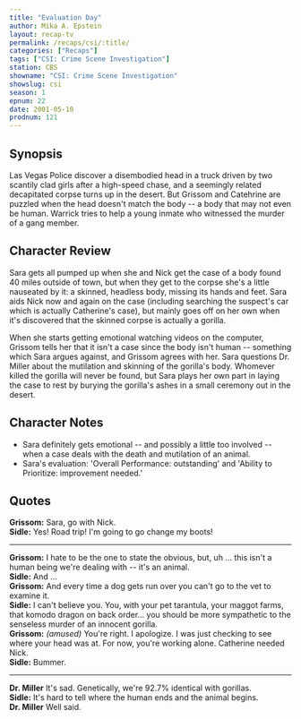 ```yaml
---
title: "Evaluation Day"
author: Mika A. Epstein
layout: recap-tv
permalink: /recaps/csi/:title/
categories: ["Recaps"]
tags: ["CSI: Crime Scene Investigation"]
station: CBS
showname: "CSI: Crime Scene Investigation"
showslug: csi
season: 1
epnum: 22
date: 2001-05-10
prodnum: 121  
---
```


## Synopsis

Las Vegas Police discover a disembodied head in a truck driven by two scantily clad girls after a high-speed chase, and a seemingly related decapitated corpse turns up in the desert. But Grissom and Catehrine are puzzled when the head doesn't match the body -- a body that may not even be human. Warrick tries to help a young inmate who witnessed the murder of a gang member.

## Character Review

Sara gets all pumped up when she and Nick get the case of a body found 40 miles outside of town, but when they get to the corpse she's a little nauseated by it: a skinned, headless body, missing its hands and feet. Sara aids Nick now and again on the case (including searching the suspect's car which is actually Catherine's case), but mainly goes off on her own when it's discovered that the skinned corpse is actually a gorilla.

When she starts getting emotional watching videos on the computer, Grissom tells her that it isn't a case since the body isn't human -- something which Sara argues against, and Grissom agrees with her. Sara questions Dr. Miller about the mutilation and skinning of the gorilla's body. Whomever killed the gorilla will never be found, but Sara plays her own part in laying the case to rest by burying the gorilla's ashes in a small ceremony out in the desert.

## Character Notes

* Sara definitely gets emotional -- and possibly a little too involved -- when a case deals with the death and mutilation of an animal.  
* Sara's evaluation: 'Overall Performance: outstanding' and 'Ability to Prioritize: improvement needed.'

## Quotes

**Grissom:** Sara, go with Nick.  
**Sidle:** Yes! Road trip! I'm going to go change my boots!  

- - -

**Grissom:** I hate to be the one to state the obvious, but, uh ... this isn't a human being we're dealing with -- it's an animal.  
**Sidle:** And ...  
**Grissom:** And every time a dog gets run over you can't go to the vet to examine it.  
**Sidle:** I can't believe you. You, with your pet tarantula, your maggot farms, that komodo dragon on back order... you should be more sympathetic to the senseless murder of an innocent gorilla.  
**Grissom:** _(amused)_ You're right. I apologize. I was just checking to see where your head was at. For now, you're working alone. Catherine needed Nick.  
**Sidle:** Bummer.  

- - -

**Dr. Miller** It's sad. Genetically, we're 92.7% identical with gorillas.  
**Sidle:** It's hard to tell where the human ends and the animal begins.  
**Dr. Miller** Well said.
